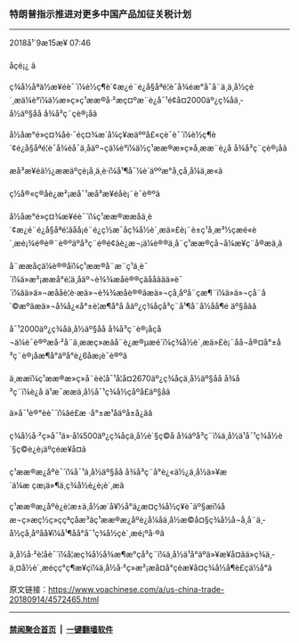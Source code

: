 ### 特朗普指示推进对更多中国产品加征关税计划
------------------------

<div class="published">
 <span class="date" title="ä¸­å½æ¶é´">
  <time datetime="2018-09-15T07:46:01+08:00">
   2018å¹´9æ15æ¥ 07:46
  </time>
 </span>
</div>
<br/>
<div class="wsw">
 <span class="dateline">
  åçé¡¿ â
 </span>
 <p>
  ç¾å½åªä½æ¥éè¯´ï¼è½ç¶è´¢æ¿é¨é¿å§åªé¦è¯å¾éæ°å¯å¨ä¸ä¸­å½çè´¸æä¼è°ï¼ä½æ»ç»ç¹ææ®å·²æç¤ºæ¨è¿å¯¹é¢å¤2000äº¿ç¾åä¸­å½äº§åå å¾å³ç¨çè®¡åã
 </p>
 <p>
  å½­åæ°é»ç¤¾åè·¯éç¤¾æ´å¼ç¥æäººå£«çè¯è¯´ï¼è½ç¶è´¢é¿å§åªé¦è¯å¾éå¯ä¸åäº¬çä¼è°ï¼ä½ç¹ææ®æ»ç»å¸ææ¨è¿å å¾å³ç¨çè®¡åã
  <br/>
  <br/>
  æå³æ¥éä½¿ææäºçè¡å¸ä¸è·ï¼å¹¶å¯¼è´äººæ°å¸çå¸å¼ä¸æ«ã
  <br/>
  <br/>
  ç½å®«ç®åè¿æ²¡æå¯¹æå³æ¥éåè¡¨è¯è®ºã
  <br/>
  <br/>
  å½­åæ°é»ç¤¾æ¥éè¯´ï¼ç¹ææ®ææåä¸è´¢æ¿é¨é¿å§åªé¦ãåå¡é¨é¿ç½æ¯åç¾å½è´¸æä»£è¡¨è±ç¹å¸æ³½ç­æé«è´¸æé¡¾é®è®¨è®ºäºå³ç¨é®é¢ãè¿æ¬¡ä¼è®®ä¸å¨ç¹ææ®çå¬å¼æ¥ç¨å®æä¸ã
  <br/>
  <br/>
  å¨ææåçä¼è®®åï¼ç¹ææ®å¨æ¨ç¹ä¸è¯´ï¼ä»æ²¡ææå°è¦ä¸åäº¬è¾¾æåè®®çâååâãä»è¯´ï¼âä»ä»¬æååè¦è·æä»¬è¾¾æåè®®ãæä»¬çå¸åºå¨çæ¶¨ï¼ä»ä»¬çå¨å´©æºãæä»¬å¾å¿«å°±è¦æ¶å°å åäº¿ç¾åçå³ç¨å¹¶å¨å½åå¶é äº§åãâ
  <br/>
  <br/>
  å¯¹2000äº¿ç¾åä¸­å½äº§åå å¾å³ç¨è®¡åçå¬ä¼è¯è®ºæå·²å¨ä¸ææç»æãå¨è¿æ®µæé´ï¼ç¾å½è´¸æä»£è¡¨åå¬å®¤å°±å³ç¨è®¡åæ¶å°äºå°è¿6åæ¡è¯è®ºã
  <br/>
  <br/>
  ä¸ææï¼ç¹ææ®æ»ç»å¨èè¦å¯¹å¦å¤2670äº¿ç¾åçä¸­å½äº§åå å¾å³ç¨ï¼è¿å ä¹æ¯ææä¸­å½å¯¹ç¾å½çåºå£äº§åã
 </p>
 <p>
  ä»å¯¹è®°èè¯´ï¼âé£æ ·å°±æ¹åäºå±å¿ãâ
  <br/>
  <br/>
  ç¾å½å·²ç»å¯¹ä»·å¼500äº¿ç¾åçä¸­å½è´§ç©å å¾äºå³ç¨ï¼ä¸­å½ä¹å¯¹ç¾å½è´§ç©è¿è¡äºç­éæ¥å¤ã
  <br/>
  <br/>
  ç¹ææ®æ¿åºè¯´ï¼å¯¹ä¸­å½äº§åå å¾å³ç¨å°è¿«ä½¿ä¸­å½ä»¥æ´ä¼æ çæ¡ä»¶ä¸ç¾å½è¿è¡è´¸æã
 </p>
 <p>
  ç¹ææ®æ¿åºè¿è¦æ±ä¸­å½æ´å¥½å°ä¿æ¤ç¾å½ç¥è¯äº§æï¼åæ¬ç»æç½ç»ççªçåæ³ãç¹ææ®æ¿åºè¿å¼åä¸­å½æ©å¤§ç¾å½å¬å¸å¨ä¸­å½çå¸åºåå¥ï¼å¹¶åå°å¯¹ç¾å½çè´¸æé¡ºå·®ã
 </p>
 <p>
  ä¸­å½å·²è­¦åè¯´ï¼å¦æç¾å½å¾æ¶æ°çå³ç¨ï¼ä¸­å½ä¹å°äºä»¥æ¥å¤ãä»ç¾ä¸­ä¸¤å½è´¸æéçç°ç¶æ¥çï¼ä¸­å½å·²ç»æ²¡æå¤å°ç­éæ¥å¤ç¾å½å¶è£çä½å°ã
 </p>
 <p>
 </p>
</div>

原文链接：https://www.voachinese.com/a/us-china-trade-20180914/4572465.html


------------------------
#### [禁闻聚合首页](https://github.com/gfw-breaker/banned-news/blob/master/README.md) &nbsp;|&nbsp;  [一键翻墙软件](https://github.com/gfw-breaker/nogfw/blob/master/README.md)
